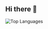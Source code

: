 ## Hi there 👋

![Top Languages](https://github-readme-stats.vercel.app/api/top-langs/?username=your-username&layout=compact&theme=radical)


<!--
**AndreasErikLundmark/AndreasErikLundmark** is a ✨ _special_ ✨ repository because its `README.md` (this file) appears on your GitHub profile.

Here are some ideas to get you started:

- 🔭 I’m currently working on ...
- 🌱 I’m currently learning ...
- 👯 I’m looking to collaborate on ...
- 🤔 I’m looking for help with ...
- 💬 Ask me about ...
- 📫 How to reach me: ...
- 😄 Pronouns: ...
- ⚡ Fun fact: ...
-->
